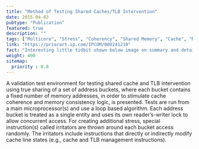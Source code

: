 ```yaml
---
title: "Method of Testing Shared Caches/TLB Intervention"
date: 2015-04-03
pubtype: "Publication"
featured: true
description: ""
tags: ["Multicore", "Stress", "Coherency", "Shared Memory", "Cache", "Microprocessor", "TLB", "Irritator", "Verification"]
link: "https://priorart.ip.com/IPCOM/000241210"
fact: "Interesting little tidbit shown below image on summary and detail page"
weight: 400
sitemap:
  priority : 0.8
---
```


A validation test environment for testing shared cache and TLB intervention using true sharing of a set of address buckets, where each bucket contains a fixed number of memory addresses, in order to stimulate cache coherence and memory consistency logic, is presented. Tests are run from a main microprocessor(s) and use a loop based algorithm. Each address bucket is treated as a single entity and uses its own reader’s-writer lock to allow concurrent access. For creating additional stress, special instruction(s) called irritators are thrown around each bucket access randomly. The irritators include instructions that directly or indirectly modify cache line states (e.g., cache and TLB management instructions).
